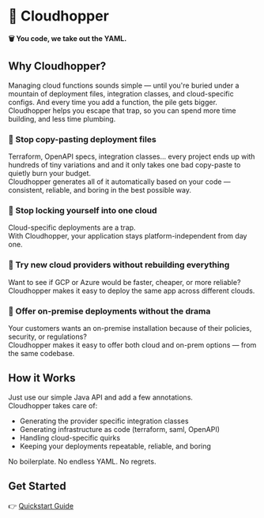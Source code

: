 # 🚀 Cloudhopper

**🗑️ You code, we take out the YAML.**  

## Why Cloudhopper?

Managing cloud functions sounds simple — until you're buried under a mountain of deployment files, integration classes, and cloud-specific configs. And every time you add a function, the pile gets bigger. Cloudhopper helps you escape that trap, so you can spend more time building, and less time plumbing.

### 🛑 Stop copy-pasting deployment files

Terraform, OpenAPI specs, integration classes... every project ends up with hundreds of tiny variations and and it only takes one bad copy-paste to quietly burn your budget.  
Cloudhopper generates all of it automatically based on your code — consistent, reliable, and boring in the best possible way.

### 🔄 Stop locking yourself into one cloud

Cloud-specific deployments are a trap.  
With Cloudhopper, your application stays platform-independent from day one.

### 🧪 Try new cloud providers without rebuilding everything

Want to see if GCP or Azure would be faster, cheaper, or more reliable?  
Cloudhopper makes it easy to deploy the same app across different clouds.

### 🏢 Offer on-premise deployments without the drama

Your customers wants an on-premise installation because of their policies, security, or regulations?  
Cloudhopper makes it easy to offer both cloud and on-prem options — from the same codebase.

## How it Works

Just use our simple Java API and add a few annotations.  
Cloudhopper takes care of:
- Generating the provider specific integration classes
- Generating infrastructure as code (terraform, saml, OpenAPI)
- Handling cloud-specific quirks
- Keeping your deployments repeatable, reliable, and boring

No boilerplate. No endless YAML. No regrets.

## Get Started

👉 [Quickstart Guide](https://eppleton.github.io/cloudhopper-mc/)  
